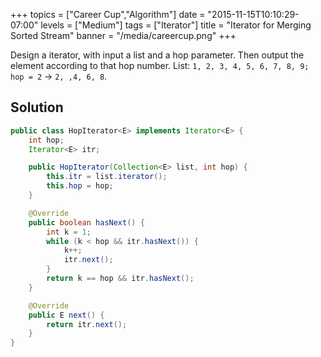 +++
topics = ["Career Cup","Algorithm"]
date = "2015-11-15T10:10:29-07:00"
levels = ["Medium"]
tags = ["Iterator"]
title = "Iterator for Merging Sorted Stream"
banner = "/media/careercup.png"
+++

Design a iterator, with input a list and a hop parameter. Then output the element according to that hop number. List: `1, 2, 3, 4, 5, 6, 7, 8, 9; hop = 2` -> `2, ,4, 6, 8`.
<!--more-->

## Solution
```java
public class HopIterator<E> implements Iterator<E> {
	int hop;
	Iterator<E> itr;

	public HopIterator(Collection<E> list, int hop) {
		this.itr = list.iterator();
		this.hop = hop;
	}

	@Override
	public boolean hasNext() {
		int k = 1;
		while (k < hop && itr.hasNext()) {
			k++;
			itr.next();
		}
		return k == hop && itr.hasNext();
	}

	@Override
	public E next() {
		return itr.next();
	}
}
```

